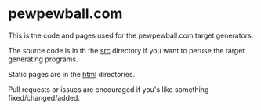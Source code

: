 # pewpewball.com

This is the code and pages used for the pewpewball.com target generators.

The source code is in th the [src](src) directory if you want to peruse the target
generating programs.

Static pages are in the [html](html) directories.

Pull requests or issues are encouraged if you's like something fixed/changed/added.






